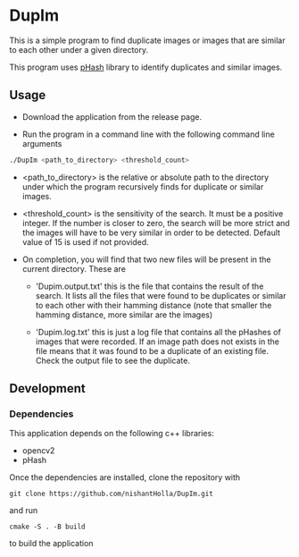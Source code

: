
# DupIm

This is a simple program to find duplicate images or images that are similar to each other under a
given directory.<br>

This program uses [pHash](https://phash.org/) library to identify duplicates and similar images.

## Usage

- Download the application from the release page.

- Run the program in a command line with the following command line arguments

```bash
./DupIm <path_to_directory> <threshold_count>
```

- \<path_to_directory> is the relative or absolute path to the directory under which the program
recursively finds for duplicate or similar images.
- \<threshold_count> is the sensitivity of the search. It must be a positive integer. If the number
is closer to zero, the search will be more strict and the images will have to be very similar in order
to be detected. Default value of 15 is used if not provided.
- On completion, you will find that two new files will be present in the current directory. These are

    - 'Dupim.output.txt' this is the file that contains the result of the search. It lists all
    the files that were found to be duplicates or similar to each other with their hamming distance
    (note that smaller the hamming distance, more similar are the images)

    - 'Dupim.log.txt' this is just a log file that contains all the pHashes of images that were
    recorded. If an image path does not exists in the file means that it was found to be a duplicate
    of an existing file. Check the output file to see the duplicate.

## Development

### Dependencies

This application depends on the following c++ libraries:
- opencv2
- pHash

Once the dependencies are installed, clone the repository with
```
git clone https://github.com/nishantHolla/DupIm.git
```

and run

```
cmake -S . -B build
```

to build the application
